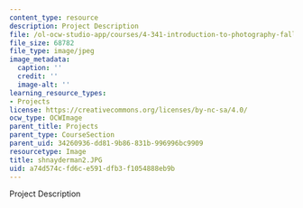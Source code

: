 ```yaml
---
content_type: resource
description: Project Description
file: /ol-ocw-studio-app/courses/4-341-introduction-to-photography-fall-2002/a74d574cfd6ce591dfb3f1054888eb9b_shnayderman2.JPG
file_size: 68782
file_type: image/jpeg
image_metadata:
  caption: ''
  credit: ''
  image-alt: ''
learning_resource_types:
- Projects
license: https://creativecommons.org/licenses/by-nc-sa/4.0/
ocw_type: OCWImage
parent_title: Projects
parent_type: CourseSection
parent_uid: 34260936-dd81-9b86-831b-996996bc9909
resourcetype: Image
title: shnayderman2.JPG
uid: a74d574c-fd6c-e591-dfb3-f1054888eb9b
---
```

Project Description